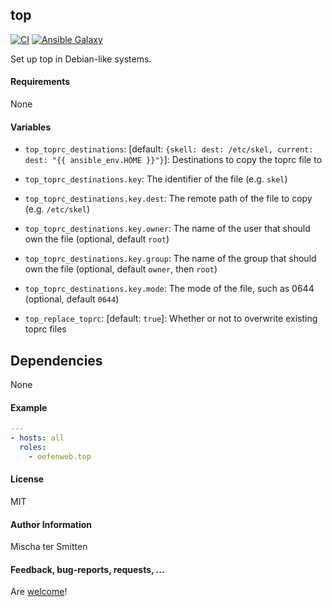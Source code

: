 ## top

[![CI](https://github.com/Oefenweb/ansible-top/workflows/CI/badge.svg)](https://github.com/Oefenweb/ansible-top/actions?query=workflow%3ACI)
[![Ansible Galaxy](http://img.shields.io/badge/ansible--galaxy-top-blue.svg)](https://galaxy.ansible.com/Oefenweb/top)

Set up top in Debian-like systems.

#### Requirements

None

#### Variables

* `top_toprc_destinations`: [default: `{skell: dest: /etc/skel, current: dest: "{{ ansible_env.HOME }}"}`]: Destinations to copy the toprc file to
* `top_toprc_destinations.key`: The identifier of the file (e.g. `skel`)
* `top_toprc_destinations.key.dest`: The remote path of the file to copy (e.g. `/etc/skel`)
* `top_toprc_destinations.key.owner`: The name of the user that should own the file (optional, default `root`)
* `top_toprc_destinations.key.group`: The name of the group that should own the file (optional, default `owner`, then `root`)
* `top_toprc_destinations.key.mode`: The mode of the file, such as 0644 (optional, default `0644`)

* `top_replace_toprc`: [default: `true`]: Whether or not to overwrite existing toprc files

## Dependencies

None

#### Example

```yaml
---
- hosts: all
  roles:
    - oefenweb.top
```

#### License

MIT

#### Author Information

Mischa ter Smitten

#### Feedback, bug-reports, requests, ...

Are [welcome](https://github.com/Oefenweb/ansible-top/issues)!
